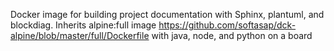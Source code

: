Docker image for building project documentation with Sphinx, plantuml, and blockdiag.
Inherits alpine:full image https://github.com/softasap/dck-alpine/blob/master/full/Dockerfile with java, node, and python on a board
